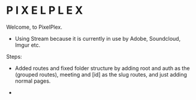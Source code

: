 # P I X E L   P L E X 

Welcome, to PixelPlex. 


- Using Stream because it is currently in use by Adobe, Soundcloud, Imgur etc. 


Steps: 
- Added routes and fixed folder structure by adding root and auth as the (grouped routes), meeting and [id] as the slug routes, and just adding normal pages. 

- 